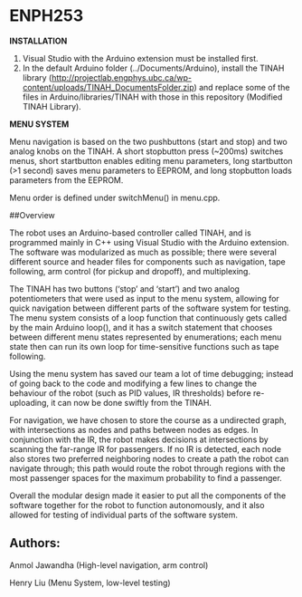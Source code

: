 # ENPH253
<b>INSTALLATION</b>

1. Visual Studio with the Arduino extension must be installed first. 
2. In the default Arduino folder (../Documents/Arduino), install the TINAH library (http://projectlab.engphys.ubc.ca/wp-content/uploads/TINAH_DocumentsFolder.zip)
and replace some of the files in Arduino/libraries/TINAH with those in this repository (Modified TINAH Library).

<b> MENU SYSTEM </b>

Menu navigation is based on the two pushbuttons (start and stop) and two analog knobs on the TINAH. A short stopbutton press (~200ms) switches menus, short startbutton enables editing menu parameters, long startbutton (>1 second) saves menu parameters to EEPROM, and long stopbutton loads parameters from the EEPROM. 

Menu order is defined under switchMenu() in menu.cpp.

##Overview 

The robot uses an Arduino-based controller called TINAH, and is programmed mainly in C++ using Visual Studio with the Arduino extension. The software was modularized as much as possible; there were several different source and header files for components such as navigation, tape following, arm control (for pickup and dropoff), and multiplexing.

The TINAH has two buttons (‘stop’ and ‘start’) and two analog potentiometers that were used as input to the menu system, allowing for quick navigation between different parts of the software system for testing. The menu system consists of a loop function that continuously gets called by the main Arduino loop(), and it has a switch statement that chooses between different menu states represented by enumerations; each menu state then can run its own loop for time-sensitive functions such as tape following.

Using the menu system has saved our team a lot of time debugging; instead of going back to the code and modifying a few lines to change the behaviour of the robot (such as PID values, IR thresholds) before re-uploading, it can now be done swiftly from the TINAH.

For navigation, we have chosen to store the course as a undirected graph, with intersections as nodes and paths between nodes as edges. In conjunction with the IR, the robot makes decisions at intersections by scanning the far-range IR for passengers. If no IR is detected, each node also stores two preferred neighboring nodes to create a path the robot can navigate through; this path would route the robot through regions with the most passenger spaces for the maximum probability to find a passenger.

Overall the modular design made it easier to put all the components of the software together for the robot to function autonomously, and it also allowed for testing of individual parts of the software system.

## Authors:
Anmol Jawandha (High-level navigation, arm control)

Henry Liu (Menu System, low-level testing)
